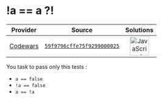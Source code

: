 [_metadata_:generated]: - "true"

# !a == a ?!

<!-- INFO TABLE BEGIN -->

| Provider                                        | Source                                                                               | Solutions                                                                                                                                                    |
| :---------------------------------------------: | :----------------------------------------------------------------------------------: | :----------------------------------------------------------------------------------------------------------------------------------------------------------: |
| [Codewars](../../../docs/providers/Codewars.md) | [`59f9796cffe75f9299000025`](https://www.codewars.com/kata/59f9796cffe75f9299000025) | [<img src="https://res.cloudinary.com/rascaltwo/image/upload/v1631924076/javascript_ehszr7.svg" alt="JavaScript" title="JavaScript" width="50" />](solve.js) |

<!-- INFO TABLE END -->

You task to pass only this tests :

  *  ``` a == false ```
  *  ``` !a == false ```
  *  ``` a == !a ```

